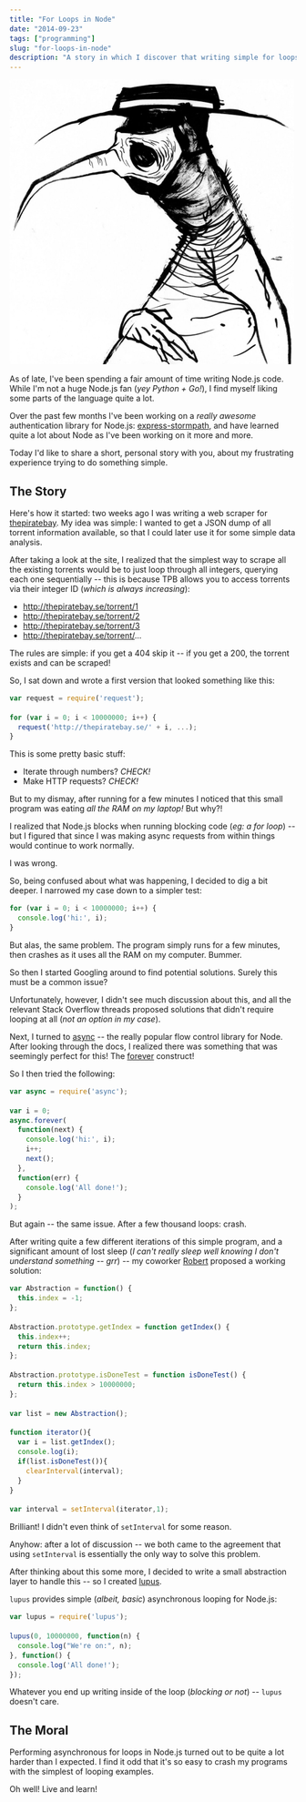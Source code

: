 ```yaml
---
title: "For Loops in Node"
date: "2014-09-23"
tags: ["programming"]
slug: "for-loops-in-node"
description: "A story in which I discover that writing simple for loops in Node.js isn't always so simple."
---
```



![Plague Sketch][]


As of late, I've been spending a fair amount of time writing Node.js code.
While I'm not a huge Node.js fan (*yey Python + Go!*), I find myself liking some
parts of the language quite a lot.

Over the past few months I've been working on a *really awesome* authentication
library for Node.js: [express-stormpath][], and have learned quite a lot about
Node as I've been working on it more and more.

Today I'd like to share a short, personal story with you, about my frustrating
experience trying to do something simple.


## The Story

Here's how it started: two weeks ago I was writing a web scraper for
[thepiratebay][].  My idea was simple: I wanted to get a JSON dump of all
torrent information available, so that I could later use it for some simple
data analysis.

After taking a look at the site, I realized that the simplest way to scrape all
the existing torrents would be to just loop through all integers, querying each
one sequentially -- this is because TPB allows you to access torrents via their
integer ID (*which is always increasing*):

- http://thepiratebay.se/torrent/1
- http://thepiratebay.se/torrent/2
- http://thepiratebay.se/torrent/3
- http://thepiratebay.se/torrent/...

The rules are simple: if you get a 404 skip it -- if you get a 200, the torrent
exists and can be scraped!

So, I sat down and wrote a first version that looked something like this:

```javascript
var request = require('request');

for (var i = 0; i < 10000000; i++) {
  request('http://thepiratebay.se/' + i, ...);
}
```

This is some pretty basic stuff:

- Iterate through numbers?  *CHECK!*
- Make HTTP requests?  *CHECK!*

But to my dismay, after running for a few minutes I noticed that this small
program was eating *all the RAM on my laptop!*  But why?!

I realized that Node.js blocks when running blocking code (*eg: a for loop*) --
but I figured that since I was making async requests from within things would
continue to work normally.

I was wrong.

So, being confused about what was happening, I decided to dig a bit deeper.  I
narrowed my case down to a simpler test:

```javascript
for (var i = 0; i < 10000000; i++) {
  console.log('hi:', i);
}
```

But alas, the same problem.  The program simply runs for a few minutes, then
crashes as it uses all the RAM on my computer.  Bummer.

So then I started Googling around to find potential solutions.  Surely this must
be a common issue?

Unfortunately, however, I didn't see much discussion about this, and all the
relevant Stack Overflow threads proposed solutions that didn't require looping
at all (*not an option in my case*).

Next, I turned to [async][] -- the really popular flow control library for Node.
After looking through the docs, I realized there was something that was
seemingly perfect for this!  The [forever][] construct! 

So I then tried the following:

```javascript
var async = require('async');

var i = 0;
async.forever(
  function(next) {
    console.log('hi:', i);
    i++;
    next();
  },
  function(err) {
    console.log('All done!');
  }
);
```

But again -- the same issue.  After a few thousand loops: crash.

After writing quite a few different iterations of this simple program, and a
significant amount of lost sleep (*I can't really sleep well knowing I don't
understand something -- grr*) -- my coworker [Robert][] proposed a working
solution:

```javascript
var Abstraction = function() {
  this.index = -1;
};

Abstraction.prototype.getIndex = function getIndex() {
  this.index++;
  return this.index;
};

Abstraction.prototype.isDoneTest = function isDoneTest() {
  return this.index > 10000000;
};

var list = new Abstraction();

function iterator(){
  var i = list.getIndex();
  console.log(i);
  if(list.isDoneTest()){
    clearInterval(interval);
  }
}

var interval = setInterval(iterator,1);
```

Brilliant!  I didn't even think of `setInterval` for some reason.

Anyhow: after a lot of discussion -- we both came to the agreement that using
`setInterval` is essentially the only way to solve this problem.

After thinking about this some more, I decided to write a small abstraction
layer to handle this -- so I created [lupus][].

`lupus` provides simple (*albeit, basic*) asynchronous looping for Node.js:

```javascript
var lupus = require('lupus');

lupus(0, 10000000, function(n) {
  console.log("We're on:", n);
}, function() {
  console.log('All done!');
});
```

Whatever you end up writing inside of the loop (*blocking or not*) -- `lupus`
doesn't care.


## The Moral

Performing asynchronous for loops in Node.js turned out to be quite a lot harder
than I expected.  I find it odd that it's so easy to crash my programs with the
simplest of looping examples.

Oh well!  Live and learn!


  [Plague Sketch]: /static/images/2014/plague-sketch.jpg "Plague Sketch"
  [express-stormpath]: https://docs.stormpath.com/nodejs/express/ "express-stormpath"
  [thepiratebay]: http://thepiratebay.se "The Pirate Bay"
  [async]: https://github.com/caolan/async "asyncjs"
  [forever]: https://github.com/caolan/async#forever "asyncjs forever"
  [Robert]: http://www.robertjd.com/ "Robert"
  [lupus]: https://www.npmjs.org/package/lupus "node-lupus"
